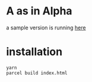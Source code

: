 # A as in Alpha

a sample version is running [here](https://aaia.ilayk.com/)

# installation

```
yarn
parcel build index.html
```

